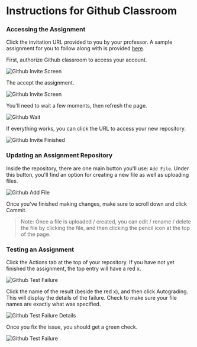 # Instructions for Github Classroom

### Accessing the Assignment

Click the invitation URL provided to you by your professor.  A sample assignment for you to follow along with is provided [here](https://classroom.github.com/a/YTi02KpP).

First, authorize Github classroom to access your account.

![Github Invite Screen](images/webui/github-authorize.png)

The accept the assignment.

![Github Invite Screen](images/webui/github-accept-assignment.png)

You'll need to wait a few moments, then refresh the page.

![Github Wait](images/webui/github-wait.png)

If everything works, you can click the URL to access your new repository.

![Github Invite Finished](images/webui/github-ready.png)

### Updating an Assignment Repository

Inside the repository, there are one main button you'll use: `Add File`.  Under this button, you'll find an option for creating a new file as well as uploading files.

![Github Add File](images/webui/github-add-file.png)

Once you've finished making changes, make sure to scroll down and click Commit.

> Note: Once a file is uploaded / created, you can edit / rename / delete the file by clicking the file, and then clicking the pencil icon at the top of the page.

### Testing an Assignment

Click the Actions tab at the top of your repository.  If you have not yet finished the assignment, the top entry will have a red x.  

![Github Test Failure](images/webui/github-test-failed.png)

Click the name of the result (beside the red x), and then click Autograding.  This will display the details of the failure.  Check to make sure your file names are exactly what was specified.

![Github Test Failure Details](images/webui/github-test-failed-details.png)

Once you fix the issue, you should get a green check.

![Github Test Failure](images/webui/github-test-success.png)

